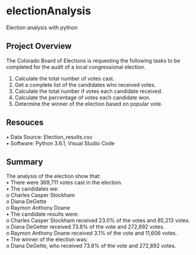 # electionAnalysis
Election analysis with python

## Project Overview
The Colorado Board of Elections is requesting the following tasks to be completed for the audit of a local congressional election.<br/>
1.	Calculate the total number of votes cast.<br/>
2.	Get a complete list of the candidates who received votes.<br/>
3.	Calculate the total number if votes each candidate received.<br/>
4.	Calculate the percentage of votes each candidate won.<br/>
5.	Determine the winner of the election based on popular vote.<br/>

## Resouces
•	Data Source: Election_results.csv<br/>
•	Software: Python 3.6.1, Visual Studio Code<br/>

## Summary
The analysis of the election show that:<br/>
•	There were 369,711 votes cast in the election.<br/>
•	The candidates we:<br/>
o	Charles Casper Stockham<br/>
o	Diana DeGette<br/>
o	Raymon Anthony Doane<br/>
•	The candidate results were:<br/>
o	Charles Casper Stockham received 23.0% of the votes and 85,213 votes.<br/>
o	Diana DeGetter received 73.8% of the vote and 272,892 votes.<br/>
o	Raymon Anthony Doane received 3.1% of the vote and 11,606 votes.<br/>
•	The winner of the election was:<br/>
o	Diana DeGette, who received 73.8% of the vote and 272,892 votes.<br/>

